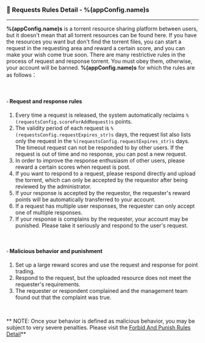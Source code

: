 ### :orange_book: Requests Rules Detail - %(appConfig.name)s
---
**%(appConfig.name)s** is a torrent resource sharing platform between users, but it doesn't mean that all torrent resources can be found here. If you have the resources you want but don't find the torrent files, you can start a request in the requesting area and reward a certain score, and you can make your wish come true soon. There are many restrictive rules in the process of request and response torrent. You must obey them, otherwise, your account will be banned. **%(appConfig.name)s** for which the rules are as follows：

&emsp;

#### :white_small_square: Request and response rules
1. Every time a request is released, the system automatically reclaims `%(requestsConfig.scoreForAddRequest)s` points.
1. The validity period of each request is `%(requestsConfig.requestExpires_str)s` days, the request list also lists only the request in the `%(requestsConfig.requestExpires_str)s` days. The timeout request can not be responded to by other users. If the request is out of time and no response, you can post a new request.
1. In order to improve the response enthusiasm of other users, please reward a certain scores when request is post.
1. If you want to respond to a request, please respond directly and upload the torrent, which can only be accepted by the requestor after being reviewed by the administrator.
1. If your response is accepted by the requestor, the requester's reward points will be automatically transferred to your account.
1. If a request has multiple user responses, the requester can only accept one of multiple responses.
1. If your response is complains by the requester, your account may be punished. Please take it seriously and respond to the user's request.

&emsp;

#### :white_small_square: Malicious behavior and punishment
1. Set up a large reward scores and use the request and response for point trading.
1. Respond to the request, but the uploaded resource does not meet the requester's requirements.
1. The requester or respondent complained and the management team found out that the complaint was true.

&emsp;

<span class="text-danger">** NOTE: Once your behavior is defined as malicious behavior, you may be subject to very severe penalties. Please visit the [Forbid And Punish Rules Detail](/about/manual/forbidRules)**</span>